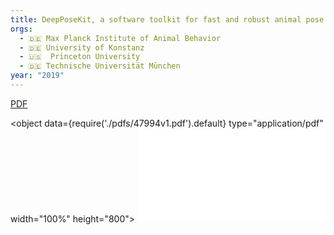 ```yaml
---
title: DeepPoseKit, a software toolkit for fast and robust animal pose estimation using deep learning
orgs:
  - 🇩🇪 Max Planck Institute of Animal Behavior
  - 🇩🇪 University of Konstanz
  - 🇺🇸  Princeton University
  - 🇩🇪 Technische Universität München
year: "2019"
---
```

[PDF](pdfs/47994v1.pdf)

<object data={require('./pdfs/47994v1.pdf').default} type="application/pdf" width="100%" height="800"></object>
![](pdfs/47994v1.pdf)